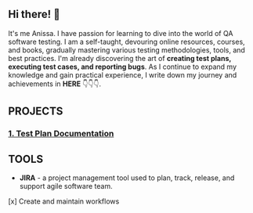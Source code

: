 ## Hi there! 👋

It's me Anissa. I have passion for learning  to dive into the world of QA software testing. I am a self-taught, devouring online resources, courses, and books, gradually mastering various testing methodologies, tools, and best practices. I'm already discovering the art of **creating test plans, executing test cases, and reporting bugs**. As I continue to expand my knowledge and gain practical experience, I  write down my journey and achievements in **HERE** 👇👇👇.

## PROJECTS
### [1. Test Plan Documentation]()


## TOOLS
+ **JIRA** - a project management tool used to plan, track, release, and support agile software team.

[x] Create and maintain workflows
